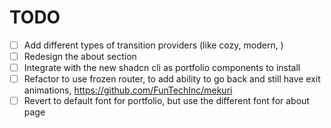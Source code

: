 # TODO
- [ ] Add different types of transition providers (like cozy, modern, )
- [ ] Redesign the about section
- [ ] Integrate with the new shadcn cli as portfolio components to install
- [ ] Refactor to use frozen router, to add ability to go back and still have exit animations, https://github.com/FunTechInc/mekuri
- [ ] Revert to default font for portfolio, but use the different font for about page